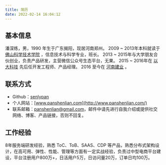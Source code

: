 ```yaml
---
title: 简历
date: 2022-02-14 16:04:12
---
```


## 基本信息

潘深练，男，1990 年生于广东揭阳，现居河南郑州。
2009 ~ 2013年本科就读于 [佛山科学技术学院](https://www.fosu.edu.cn/) ，信息技术与科学专业，班长。
2013 ~ 2015年与大学朋友合伙创业，负责产品研发，主营微信公众号生态平台，无果。
2015 ~ 2016年在 [以大科技](http://www.ebigcn.com/) 先后任开发工程师、产品经理。
2016 至今在 [河南建业](https://www.centralchina.com/) 。


## 联系方式

* Github：[senlypan](https://github.com/senlypan)
* 个人网站：[www.panshenlian.com](http://www.panshenlian.com/)
* 联系邮箱：[panshenlian@gmail.com](mailto:panshenlian@gmail.com)，邮件中请先进行自我介绍或提供社交网络、博客、产品链接，否则不回复。


## 工作经验

​8年服务端研发经验，熟悉 ToC、ToB、SAAS、CDP 等产品，熟悉分布式架构设计，在高可用、弹性、性能、管理等方面有一定实战经验，负责过中型电商平台建设，平台注册用户800万+，日活用户5万，日访问量20万，订单日均100万。

